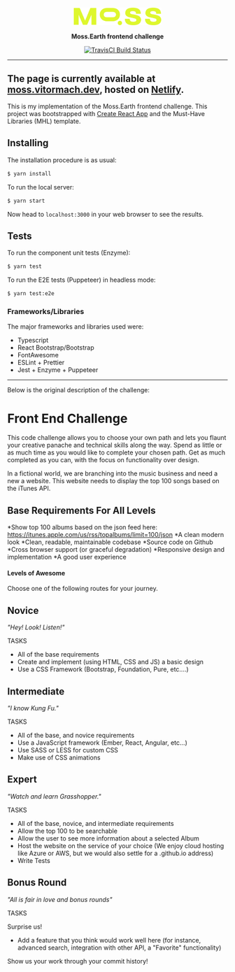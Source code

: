 <p align="center">
  <img src="https://github.com/vittau/moss-frontend-challenge/raw/main/public/moss-green-logo.png" alt="moss-logo" width="200">
</p>

<p align="center">
<b>Moss.Earth frontend challenge</b>
</p>

<p align="center">
  <a href="https://travis-ci.com/vittau/moss-frontend-challenge">
    <img alt="TravisCI Build Status" src="https://travis-ci.com/vittau/moss-frontend-challenge.svg?branch=main">
  </a>
</p>

---

## **The page is currently available at [moss.vitormach.dev](https://moss.vitormach.dev), hosted on [Netlify](https://www.netlify.com/).**

This is my implementation of the Moss.Earth frontend challenge. This project was bootstrapped with [Create React App](https://github.com/facebook/create-react-app) and the Must-Have Libraries (MHL) template.

## Installing

The installation procedure is as usual:

```bash
$ yarn install
```

To run the local server:

```bash
$ yarn start
```

Now head to `localhost:3000` in your web browser to see the results.

## Tests

To run the component unit tests (Enzyme):

```bash
$ yarn test
```

To run the E2E tests (Puppeteer) in headless mode:

```bash
$ yarn test:e2e
```

### Frameworks/Libraries

The major frameworks and libraries used were:

- Typescript
- React Bootstrap/Bootstrap
- FontAwesome
- ESLint + Prettier
- Jest + Enzyme + Puppeteer

---

Below is the original description of the challenge:

# Front End Challenge

This code challenge allows you to choose your own path and lets you flaunt your creative panache and technical skills along the way. Spend as little or as much time as you would like to complete your chosen path. Get as much completed as you can, with the focus on functionality over design.

In a fictional world, we are branching into the music business and need a new a website. This website needs to display the top 100 songs based on the iTunes API.

## Base Requirements For All Levels

*Show top 100 albums based on the json feed here: https://itunes.apple.com/us/rss/topalbums/limit=100/json
*A clean modern look
*Clean, readable, maintainable codebase
*Source code on Github
*Cross browser support (or graceful degradation)
*Responsive design and implementation
\*A good user experience

#### Levels of Awesome

Choose one of the following routes for your journey.

## Novice

_"Hey! Look! Listen!"_

TASKS

- All of the base requirements
- Create and implement (using HTML, CSS and JS) a basic design
- Use a CSS Framework (Bootstrap, Foundation, Pure, etc.…)

## Intermediate

_"I know Kung Fu."_

TASKS

- All of the base, and novice requirements
- Use a JavaScript framework (Ember, React, Angular, etc...)
- Use SASS or LESS for custom CSS
- Make use of CSS animations

## Expert

_"Watch and learn Grasshopper."_

TASKS

- All of the base, novice, and intermediate requirements
- Allow the top 100 to be searchable
- Allow the user to see more information about a selected Album
- Host the website on the service of your choice (We enjoy cloud hosting like Azure or AWS, but we would also settle for a .github.io address)
- Write Tests

## Bonus Round

_"All is fair in love and bonus rounds"_

TASKS

Surprise us!

- Add a feature that you think would work well here (for instance, advanced search, integration with other API, a "Favorite" functionality)

Show us your work through your commit history!
